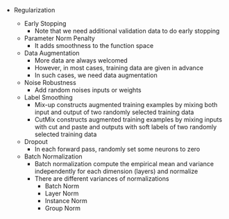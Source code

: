 - Regularization

  - Early Stopping
    - Note that we need additional validation data to do early stopping
  - Parameter Norm Penalty
    - It adds smoothness to the function space
  - Data Augmentation
    - More data are always welcomed
    - However, in most cases, training data are given in advance
    - In such cases, we need data augmentation
  - Noise Robustness
    - Add random noises inputs or weights
  - Label Smoothing
    - Mix-up constructs augmented training examples by mixing both input and output of two randomly selected training data
    - CutMix constructs augmented training examples by mixing inputs with cut and paste and outputs with soft labels of two randomly selected training data
  - Dropout
    - In each forward pass, randomly set some neurons to zero
  - Batch Normalization
    - Batch normalization compute the empirical mean and variance independently for each dimension (layers) and normalize
    - There are different variances of normalizations
      - Batch Norm
      - Layer Norm
      - Instance Norm
      - Group Norm
